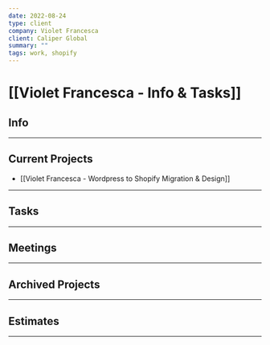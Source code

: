 ```yaml
---
date: 2022-08-24
type: client
company: Violet Francesca
client: Caliper Global
summary: ""
tags: work, shopify
---
```


# [[Violet Francesca - Info & Tasks]]


## Info


---

## Current Projects
- [[Violet Francesca - Wordpress to Shopify Migration & Design]]

---

## Tasks


---

## Meetings


---

## Archived Projects


---

## Estimates


---